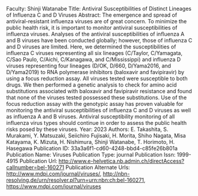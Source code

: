 Faculty: Shinji Watanabe
Title: Antiviral Susceptibilities of Distinct Lineages of Influenza C and D Viruses
Abstract: The emergence and spread of antiviral-resistant influenza viruses are of great concern. To minimize the public health risk, it is important to monitor antiviral susceptibilities of influenza viruses. Analyses of the antiviral susceptibilities of influenza A and B viruses have been conducted globally; however, those of influenza C and D viruses are limited. Here, we determined the susceptibilities of influenza C viruses representing all six lineages (C/Taylor, C/Yamagata, C/Sao Paulo, C/Aichi, C/Kanagawa, and C/Mississippi) and influenza D viruses representing four lineages (D/OK, D/660, D/Yama2016, and D/Yama2019) to RNA polymerase inhibitors (baloxavir and favipiravir) by using a focus reduction assay. All viruses tested were susceptible to both drugs. We then performed a genetic analysis to check for amino acid substitutions associated with baloxavir and favipiravir resistance and found that none of the viruses tested possessed these substitutions. Use of the focus reduction assay with the genotypic assay has proven valuable for monitoring the antiviral susceptibilities of influenza C and D viruses as well as influenza A and B viruses. Antiviral susceptibility monitoring of all influenza virus types should continue in order to assess the public health risks posed by these viruses.
Year: 2023
Authors: E. Takashita, S. Murakami, Y. Matsuzaki, Seiichiro Fujisaki, H. Morita, Shiho Nagata, Misa Katayama, K. Mizuta, H. Nishimura, Shinji Watanabe, T. Horimoto, H. Hasegawa
Publication ID: 33a3a6f1-cd60-4248-bbd4-c85fe26b801a
Publication Name: Viruses
Publication Type: journal
Publication Issn: 1999-4915
Publication Url: http://www.e-helvetica.nb.admin.ch/directAccess?callnumber=bel-160271
Publication Alternate Urls: http://www.mdpi.com/journal/viruses/, http://nbn-resolving.de/urn/resolver.pl?urn=urn:nbn:ch:bel-160271, https://www.mdpi.com/journal/viruses
